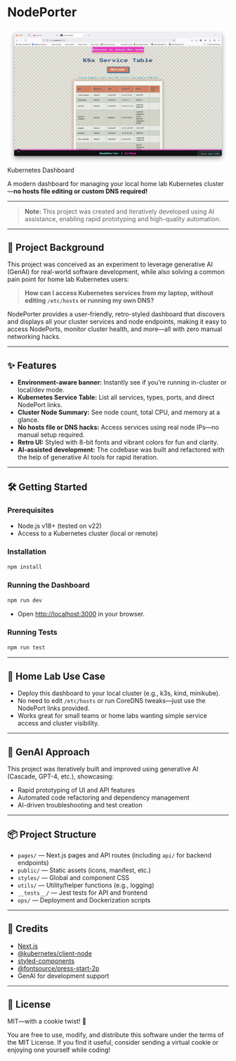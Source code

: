 # NodePorter

![App Screenshot](./app-screenshot.png)
 Kubernetes Dashboard

A modern dashboard for managing your local home lab Kubernetes cluster—**no hosts file editing or custom DNS required!**

---

> **Note:** This project was created and iteratively developed using AI assistance, enabling rapid prototyping and high-quality automation.

---

## 🚀 Project Background

This project was conceived as an experiment to leverage generative AI (GenAI) for real-world software development, while also solving a common pain point for home lab Kubernetes users:

> **How can I access Kubernetes services from my laptop, without editing `/etc/hosts` or running my own DNS?**

NodePorter provides a user-friendly, retro-styled dashboard that discovers and displays all your cluster services and node endpoints, making it easy to access NodePorts, monitor cluster health, and more—all with zero manual networking hacks.

---

## ✨ Features

- **Environment-aware banner:** Instantly see if you’re running in-cluster or local/dev mode.
- **Kubernetes Service Table:** List all services, types, ports, and direct NodePort links.
- **Cluster Node Summary:** See node count, total CPU, and memory at a glance.
- **No hosts file or DNS hacks:** Access services using real node IPs—no manual setup required.
- **Retro UI:** Styled with 8-bit fonts and vibrant colors for fun and clarity.
- **AI-assisted development:** The codebase was built and refactored with the help of generative AI tools for rapid iteration.

---

## 🛠️ Getting Started

### Prerequisites

- Node.js v18+ (tested on v22)
- Access to a Kubernetes cluster (local or remote)

### Installation

```sh
npm install
```

### Running the Dashboard

```sh
npm run dev
```

- Open [http://localhost:3000](http://localhost:3000) in your browser.

### Running Tests

```sh
npm run test
```

---

## 🏡 Home Lab Use Case

- Deploy this dashboard to your local cluster (e.g., k3s, kind, minikube).
- No need to edit `/etc/hosts` or run CoreDNS tweaks—just use the NodePort links provided.
- Works great for small teams or home labs wanting simple service access and cluster visibility.

---

## 🤖 GenAI Approach

This project was iteratively built and improved using generative AI (Cascade, GPT-4, etc.), showcasing:

- Rapid prototyping of UI and API features
- Automated code refactoring and dependency management
- AI-driven troubleshooting and test creation

---

## 📦 Project Structure

- `pages/` — Next.js pages and API routes (including `api/` for backend endpoints)
- `public/` — Static assets (icons, manifest, etc.)
- `styles/` — Global and component CSS
- `utils/` — Utility/helper functions (e.g., logging)
- `__tests__/` — Jest tests for API and frontend
- `ops/` — Deployment and Dockerization scripts

---

## 🙏 Credits

- [Next.js](https://nextjs.org/)
- [@kubernetes/client-node](https://github.com/kubernetes-client/javascript)
- [styled-components](https://styled-components.com/)
- [@fontsource/press-start-2p](https://fontsource.org/fonts/press-start-2p)
- GenAI for development support

---

## 📝 License

MIT—with a cookie twist! 🍪

You are free to use, modify, and distribute this software under the terms of the MIT License. If you find it useful, consider sending a virtual cookie or enjoying one yourself while coding!
